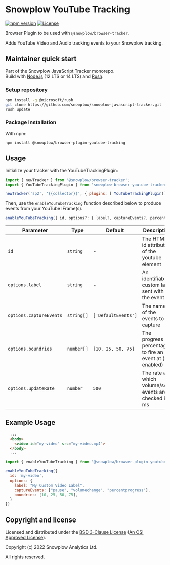 # Snowplow YouTube Tracking

[![npm version][npm-image]][npm-url]
[![License][license-image]](LICENSE)

Browser Plugin to be used with `@snowplow/browser-tracker`.

Adds YouTube Video and Audio tracking events to your Snowplow tracking.

## Maintainer quick start

Part of the Snowplow JavaScript Tracker monorepo.  
Build with [Node.js](https://nodejs.org/en/) (12 LTS or 14 LTS) and [Rush](https://rushjs.io/).

### Setup repository

```bash
npm install -g @microsoft/rush 
git clone https://github.com/snowplow/snowplow-javascript-tracker.git
rush update
```

### Package Installation

With npm:

```bash
npm install @snowplow/browser-plugin-youtube-tracking
```

## Usage

Initialize your tracker with the YouTubeTrackingPlugin:

```js
import { newTracker } from '@snowplow/browser-tracker';
import { YouTubeTrackingPlugin } from 'snowplow-browser-youtube-tracker';

newTracker('sp2', '{{collector}}', { plugins: [ YouTubeTrackingPlugin() ] }); // Also stores reference at module level
```

Then, use the `enableYouTubeTracking` function described below to produce events from your YouTube IFrame(s).

```js
enableYouTubeTracking({ id, options?: { label?, captureEvents?, percentBoundries?, updateRate? } })
```

| Parameter               | Type       | Default             | Description                                               | Required |
| ----------------------- | ---------- | ------------------- | --------------------------------------------------------- | -------- |
| `id`                    | `string`   | -                   | The HTML id attribute of the youtube element              | Yes      |
| `options.label`         | `string`   | -                   | An identifiable custom label sent with the event          | No       |
| `options.captureEvents` | `string[]` | `['DefaultEvents']` | The name(s) of the events to capture                      | No       |
| `options.boundries`     | `number[]` | `[10, 25, 50, 75]`  | The progress percentages to fire an event at (if enabled) | No       |
| `options.updateRate`    | `number`   | `500`               | The rate at which volume/seek events are checked in ms    | No       |

## Example Usage

```html
  ...
  <body>
    <video id="my-video" src="my-video.mp4">
  </body>
  ...
```

```js
import { enableYouTubeTracking } from '@snowplow/browser-plugin-youtube-tracking'

enableYouTubeTracking({
  id: 'my-video',
  options: {
    label: "My Custom Video Label",
    captureEvents: ["pause", "volumechange", "percentprogress"],
    boundries: [10, 25, 50, 75],
  }
})
```

## Copyright and license

Licensed and distributed under the [BSD 3-Clause License](LICENSE) ([An OSI Approved License][osi]).

Copyright (c) 2022 Snowplow Analytics Ltd.

All rights reserved.

[npm-url]: https://www.npmjs.com/package/@snowplow/browser-plugin-form-tracking
[npm-image]: https://img.shields.io/npm/v/@snowplow/browser-plugin-form-tracking
[docs]: https://docs.snowplowanalytics.com/docs/collecting-data/collecting-from-own-applications/javascript-tracker/
[osi]: https://opensource.org/licenses/BSD-3-Clause
[license-image]: https://img.shields.io/npm/l/@snowplow/browser-plugin-form-tracking